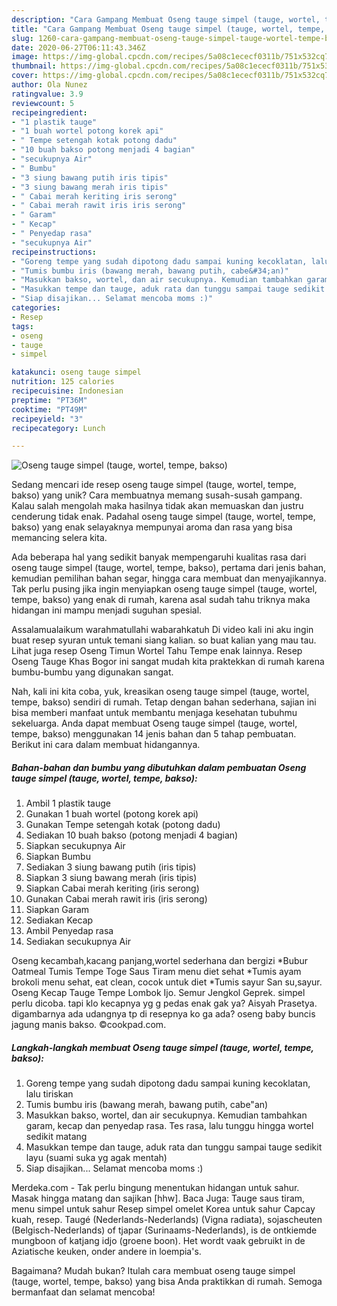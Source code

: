```yaml
---
description: "Cara Gampang Membuat Oseng tauge simpel (tauge, wortel, tempe, bakso) yang Enak Banget"
title: "Cara Gampang Membuat Oseng tauge simpel (tauge, wortel, tempe, bakso) yang Enak Banget"
slug: 1260-cara-gampang-membuat-oseng-tauge-simpel-tauge-wortel-tempe-bakso-yang-enak-banget
date: 2020-06-27T06:11:43.346Z
image: https://img-global.cpcdn.com/recipes/5a08c1ececf0311b/751x532cq70/oseng-tauge-simpel-tauge-wortel-tempe-bakso-foto-resep-utama.jpg
thumbnail: https://img-global.cpcdn.com/recipes/5a08c1ececf0311b/751x532cq70/oseng-tauge-simpel-tauge-wortel-tempe-bakso-foto-resep-utama.jpg
cover: https://img-global.cpcdn.com/recipes/5a08c1ececf0311b/751x532cq70/oseng-tauge-simpel-tauge-wortel-tempe-bakso-foto-resep-utama.jpg
author: Ola Nunez
ratingvalue: 3.9
reviewcount: 5
recipeingredient:
- "1 plastik tauge"
- "1 buah wortel potong korek api"
- " Tempe setengah kotak potong dadu"
- "10 buah bakso potong menjadi 4 bagian"
- "secukupnya Air"
- " Bumbu"
- "3 siung bawang putih iris tipis"
- "3 siung bawang merah iris tipis"
- " Cabai merah keriting iris serong"
- " Cabai merah rawit iris iris serong"
- " Garam"
- " Kecap"
- " Penyedap rasa"
- "secukupnya Air"
recipeinstructions:
- "Goreng tempe yang sudah dipotong dadu sampai kuning kecoklatan, lalu tiriskan"
- "Tumis bumbu iris (bawang merah, bawang putih, cabe&#34;an)"
- "Masukkan bakso, wortel, dan air secukupnya. Kemudian tambahkan garam, kecap dan penyedap rasa. Tes rasa, lalu tunggu hingga wortel sedikit matang"
- "Masukkan tempe dan tauge, aduk rata dan tunggu sampai tauge sedikit layu (suami suka yg agak mentah)"
- "Siap disajikan... Selamat mencoba moms :)"
categories:
- Resep
tags:
- oseng
- tauge
- simpel

katakunci: oseng tauge simpel 
nutrition: 125 calories
recipecuisine: Indonesian
preptime: "PT36M"
cooktime: "PT49M"
recipeyield: "3"
recipecategory: Lunch

---
```



![Oseng tauge simpel (tauge, wortel, tempe, bakso)](https://img-global.cpcdn.com/recipes/5a08c1ececf0311b/751x532cq70/oseng-tauge-simpel-tauge-wortel-tempe-bakso-foto-resep-utama.jpg)

Sedang mencari ide resep oseng tauge simpel (tauge, wortel, tempe, bakso) yang unik? Cara membuatnya memang susah-susah gampang. Kalau salah mengolah maka hasilnya tidak akan memuaskan dan justru cenderung tidak enak. Padahal oseng tauge simpel (tauge, wortel, tempe, bakso) yang enak selayaknya mempunyai aroma dan rasa yang bisa memancing selera kita.

Ada beberapa hal yang sedikit banyak mempengaruhi kualitas rasa dari oseng tauge simpel (tauge, wortel, tempe, bakso), pertama dari jenis bahan, kemudian pemilihan bahan segar, hingga cara membuat dan menyajikannya. Tak perlu pusing jika ingin menyiapkan oseng tauge simpel (tauge, wortel, tempe, bakso) yang enak di rumah, karena asal sudah tahu triknya maka hidangan ini mampu menjadi suguhan spesial.

Assalamualaikum warahmatullahi wabarahkatuh Di video kali ini aku ingin buat resep syuran untuk temani siang kalian. so buat kalian yang mau tau. Lihat juga resep Oseng Timun Wortel Tahu Tempe enak lainnya. Resep Oseng Tauge Khas Bogor ini sangat mudah kita praktekkan di rumah karena bumbu-bumbu yang digunakan sangat.


Nah, kali ini kita coba, yuk, kreasikan oseng tauge simpel (tauge, wortel, tempe, bakso) sendiri di rumah. Tetap dengan bahan sederhana, sajian ini bisa memberi manfaat untuk membantu menjaga kesehatan tubuhmu sekeluarga. Anda dapat membuat Oseng tauge simpel (tauge, wortel, tempe, bakso) menggunakan 14 jenis bahan dan 5 tahap pembuatan. Berikut ini cara dalam membuat hidangannya.

<!--inarticleads1-->

##### Bahan-bahan dan bumbu yang dibutuhkan dalam pembuatan Oseng tauge simpel (tauge, wortel, tempe, bakso):

1. Ambil 1 plastik tauge
1. Gunakan 1 buah wortel (potong korek api)
1. Gunakan  Tempe setengah kotak (potong dadu)
1. Sediakan 10 buah bakso (potong menjadi 4 bagian)
1. Siapkan secukupnya Air
1. Siapkan  Bumbu
1. Sediakan 3 siung bawang putih (iris tipis)
1. Siapkan 3 siung bawang merah (iris tipis)
1. Siapkan  Cabai merah keriting (iris serong)
1. Gunakan  Cabai merah rawit iris (iris serong)
1. Siapkan  Garam
1. Sediakan  Kecap
1. Ambil  Penyedap rasa
1. Sediakan secukupnya Air


Oseng kecambah,kacang panjang,wortel sederhana dan bergizi *Bubur Oatmeal Tumis Tempe Toge Saus Tiram menu diet sehat *Tumis ayam brokoli menu sehat, eat clean, cocok untuk diet *Tumis sayur San su,sayur. Oseng Kecap Tauge Tempe Lombok Ijo. Semur Jengkol Geprek. simpel perlu dicoba. tapi klo kecapnya yg g pedas enak gak ya? Aisyah Prasetya. digambarnya ada udangnya tp di resepnya ko ga ada? oseng baby buncis jagung manis bakso. ©cookpad.com. 

<!--inarticleads2-->

##### Langkah-langkah membuat Oseng tauge simpel (tauge, wortel, tempe, bakso):

1. Goreng tempe yang sudah dipotong dadu sampai kuning kecoklatan, lalu tiriskan
1. Tumis bumbu iris (bawang merah, bawang putih, cabe&#34;an)
1. Masukkan bakso, wortel, dan air secukupnya. Kemudian tambahkan garam, kecap dan penyedap rasa. Tes rasa, lalu tunggu hingga wortel sedikit matang
1. Masukkan tempe dan tauge, aduk rata dan tunggu sampai tauge sedikit layu (suami suka yg agak mentah)
1. Siap disajikan... Selamat mencoba moms :)


Merdeka.com - Tak perlu bingung menentukan hidangan untuk sahur. Masak hingga matang dan sajikan [hhw]. Baca Juga: Tauge saus tiram, menu simpel untuk sahur Resep simpel omelet Korea untuk sahur Capcay kuah, resep. Taugé (Nederlands-Nederlands) (Vigna radiata), sojascheuten (Belgisch-Nederlands) of tjapar (Surinaams-Nederlands), is de ontkiemde mungboon of katjang idjo (groene boon). Het wordt vaak gebruikt in de Aziatische keuken, onder andere in loempia&#39;s. 

Bagaimana? Mudah bukan? Itulah cara membuat oseng tauge simpel (tauge, wortel, tempe, bakso) yang bisa Anda praktikkan di rumah. Semoga bermanfaat dan selamat mencoba!
